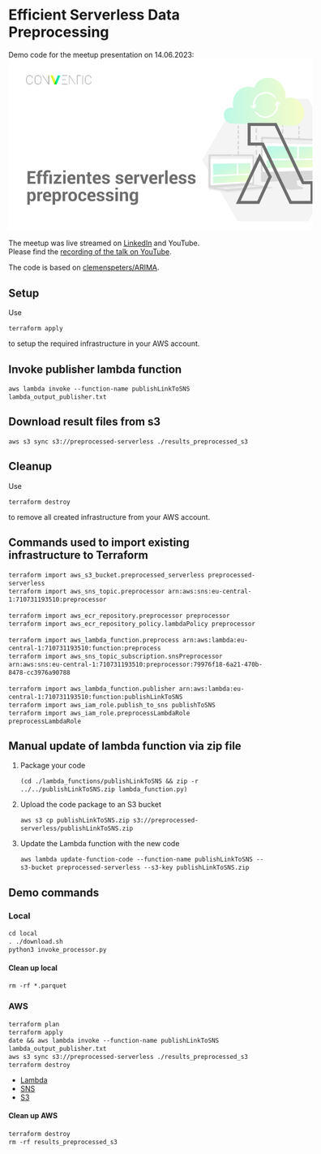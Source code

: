 # Efficient Serverless Data Preprocessing

Demo code for the meetup presentation on 14.06.2023:  
<img src="./img/serverless.png" alt="efficient serverless preprocessing" style="max-width:600px;"/>

The meetup was live streamed on [LinkedIn](https://www.linkedin.com/events/effizientesserverlesspreprocess7069685925743583232) and YouTube.  
Please find the [recording of the talk on YouTube](https://youtu.be/SW2-G8rDg9k).

The code is based on [clemenspeters/ARIMA](https://github.com/clemenspeters/ARIMA/tree/main/aws_lambda_taxi_data/processor_external_data).

## Setup

Use

```shell
terraform apply
```

to setup the required infrastructure in your AWS account.

## Invoke publisher lambda function

```shell
aws lambda invoke --function-name publishLinkToSNS lambda_output_publisher.txt
```

## Download result files from s3

```shell
aws s3 sync s3://preprocessed-serverless ./results_preprocessed_s3
```

## Cleanup

Use

```shell
terraform destroy
```

to remove all created infrastructure from your AWS account.

## Commands used to import existing infrastructure to Terraform

```shell
terraform import aws_s3_bucket.preprocessed_serverless preprocessed-serverless
terraform import aws_sns_topic.preprocessor arn:aws:sns:eu-central-1:710731193510:preprocessor

terraform import aws_ecr_repository.preprocessor preprocessor
terraform import aws_ecr_repository_policy.lambdaPolicy preprocessor

terraform import aws_lambda_function.preprocess arn:aws:lambda:eu-central-1:710731193510:function:preprocess
terraform import aws_sns_topic_subscription.snsPreprocessor arn:aws:sns:eu-central-1:710731193510:preprocessor:79976f18-6a21-470b-8478-cc3976a90788

terraform import aws_lambda_function.publisher arn:aws:lambda:eu-central-1:710731193510:function:publishLinkToSNS
terraform import aws_iam_role.publish_to_sns publishToSNS
terraform import aws_iam_role.preprocessLambdaRole preprocessLambdaRole
```

## Manual update of lambda function via zip file

1. Package your code

    ```shell
    (cd ./lambda_functions/publishLinkToSNS && zip -r ../../publishLinkToSNS.zip lambda_function.py)
    ```

2. Upload the code package to an S3 bucket

    ```shell
    aws s3 cp publishLinkToSNS.zip s3://preprocessed-serverless/publishLinkToSNS.zip
    ```

3. Update the Lambda function with the new code

    ```shell
    aws lambda update-function-code --function-name publishLinkToSNS --s3-bucket preprocessed-serverless --s3-key publishLinkToSNS.zip
    ```

## Demo commands

### Local

```shell
cd local
. ./download.sh 
python3 invoke_processor.py
```

#### Clean up local

```shell
rm -rf *.parquet
```

### AWS

```shell
terraform plan
terraform apply
date && aws lambda invoke --function-name publishLinkToSNS lambda_output_publisher.txt
aws s3 sync s3://preprocessed-serverless ./results_preprocessed_s3
terraform destroy
```

- [Lambda](https://eu-central-1.console.aws.amazon.com/lambda/home?region=eu-central-1#/functions?sb=lastModified&so=DESCENDING)
- [SNS](https://eu-central-1.console.aws.amazon.com/sns/v3/home?region=eu-central-1#/topics)
- [S3](https://s3.console.aws.amazon.com/s3/home?region=eu-central-1#)

#### Clean up AWS

```shell
terraform destroy
rm -rf results_preprocessed_s3
```
